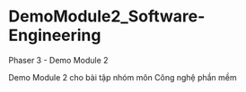 # DemoModule2_Software-Engineering
Phaser 3 - Demo Module 2


Demo Module 2 cho bài tập nhóm môn Công nghệ phần mềm
